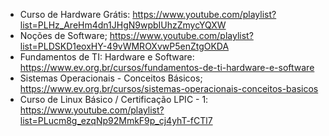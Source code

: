 - Curso de Hardware Grátis: https://www.youtube.com/playlist?list=PLHz_AreHm4dn1JHgN9wpbIUhzZmycYQXW
- Noções de Software; https://www.youtube.com/playlist?list=PLDSKD1eoxHY-49vWMROXvwP5enZtgOKDA
- Fundamentos de TI: Hardware e Software: https://www.ev.org.br/cursos/fundamentos-de-ti-hardware-e-software
- Sistemas Operacionais - Conceitos Básicos; https://www.ev.org.br/cursos/sistemas-operacionais-conceitos-basicos
- Curso de Linux Básico / Certificação LPIC - 1: https://www.youtube.com/playlist?list=PLucm8g_ezqNp92MmkF9p_cj4yhT-fCTl7

